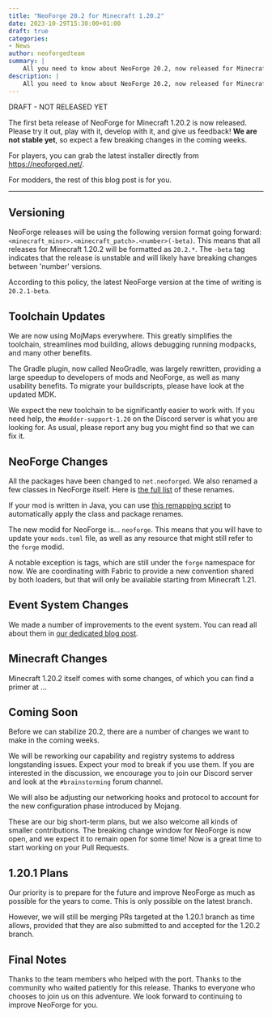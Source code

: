 ```yaml
---
title: "NeoForge 20.2 for Minecraft 1.20.2"
date: 2023-10-29T15:30:00+01:00
draft: true
categories:
- News
author: neoforgedteam
summary: |
    All you need to know about NeoForge 20.2, now released for Minecraft 1.20.2.
description: |
    All you need to know about NeoForge 20.2, now released for Minecraft 1.20.2.
---
```


DRAFT - NOT RELEASED YET <!-- TODO remove -->

The first beta release of NeoForge for Minecraft 1.20.2 is now released.
Please try it out, play with it, develop with it, and give us feedback!
**We are not stable yet**, so expect a few breaking changes in the coming weeks.

For players, you can grab the latest installer directly from https://neoforged.net/.

For modders, the rest of this blog post is for you.

****

## Versioning
NeoForge releases will be using the following version format going forward: `<minecraft_minor>.<minecraft_patch>.<number>(-beta)`.
This means that all releases for Minecraft 1.20.2 will be formatted as `20.2.*`.
The `-beta` tag indicates that the release is unstable and will likely have breaking changes between 'number' versions.

According to this policy, the latest NeoForge version at the time of writing is `20.2.1-beta`. <!-- TODO update -->

## Toolchain Updates
We are now using MojMaps everywhere.
This greatly simplifies the toolchain, streamlines mod building, allows debugging running modpacks, and many other benefits.

The Gradle plugin, now called NeoGradle, was largely rewritten, providing a large speedup to developers of mods and NeoForge, as well as many usability benefits.
To migrate your buildscripts, please have look at the updated MDK. <!-- TODO link MDK -->

We expect the new toolchain to be significantly easier to work with.
If you need help, the `#modder-support-1.20` on the Discord server is what you are looking for.
As usual, please report any bug you might find so that we can fix it.

## NeoForge Changes
All the packages have been changed to `net.neoforged`. We also renamed a few classes in NeoForge itself.
Here is [the full list](https://hackmd.io/@neoforged/rJtC7ucZT) of these renames.

If your mod is written in Java, you can use [this remapping script](https://gist.github.com/Technici4n/facbcdf18ce1a556b76e6027180c32ce) to automatically apply the class and package renames.

The new modid for NeoForge is... `neoforge`.
This means that you will have to update your `mods.toml` file, as well as any resource that might still refer to the `forge` modid.

A notable exception is tags, which are still under the `forge` namespace for now.
We are coordinating with Fabric to provide a new convention shared by both loaders, but that will only be available starting from Minecraft 1.21.

## Event System Changes
We made a number of improvements to the event system. You can read all about them in [our dedicated blog post](../20.2eventbus-changes).

## Minecraft Changes
Minecraft 1.20.2 itself comes with some changes, of which you can find a primer at ... <!-- TODO link primer-->

## Coming Soon
Before we can stabilize 20.2, there are a number of changes we want to make in the coming weeks.

We will be reworking our capability and registry systems to address longstanding issues.
Expect your mod to break if you use them.
If you are interested in the discussion, we encourage you to join our Discord server and look at the `#brainstorming` forum channel.

We will also be adjusting our networking hooks and protocol to account for the new configuration phase introduced by Mojang.

These are our big short-term plans, but we also welcome all kinds of smaller contributions.
The breaking change window for NeoForge is now open, and we expect it to remain open for some time!
Now is a great time to start working on your Pull Requests.

## 1.20.1 Plans
Our priority is to prepare for the future and improve NeoForge as much as possible for the years to come.
This is only possible on the latest branch.

However, we will still be merging PRs targeted at the 1.20.1 branch as time allows,
provided that they are also submitted to and accepted for the 1.20.2 branch.

## Final Notes
Thanks to the team members who helped with the port.
Thanks to the community who waited patiently for this release.
Thanks to everyone who chooses to join us on this adventure.
We look forward to continuing to improve NeoForge for you.